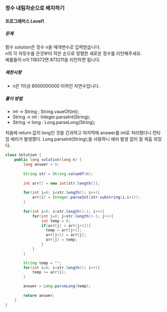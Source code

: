 ### 정수 내림차순으로 배치하기

#### 프로그래머스 Level1 

##### 문제
함수 solution은 정수 n을 매개변수로 입력받습니다. <br>
n의 각 자릿수를 큰것부터 작은 순으로 정렬한 새로운 정수를 리턴해주세요. <br>
예를들어 n이 118372면 873211을 리턴하면 됩니다.

##### 제한사항
- n은 1이상 8000000000 이하인 자연수입니다.

##### 풀이 방법
- int -> String ; String.vaueOf(int);
- String -> int : Integer.parseInt(String);
- String -> long : Long.parseLong(String);

처음에 return 값이 long인 것을 간과하고 마지막에 answer를 int로 처리했더니 런타임 에러가 발생했다. Long.parseInt(String);을 사용하니 에러 발생 없이 잘 제출 되었다.

```java
class Solution {
    public long solution(long n) {
        long answer = 0;
        
        String str = String.valueOf(n);
        
        int arr[] = new int[str.length()];
        
        for(int i=0; i<str.length(); i++){
            arr[i] = Integer.parseInt(str.substring(i,i+1));
        }
        
        for(int i=0; i<str.length()-1; i++){
            for(int j=0; j<str.length()-1; j++){
                int temp = 0;
                if(arr[j] < arr[j+1]){
                  temp = arr[j+1];
                  arr[j+1] = arr[j];
                  arr[j] = temp;
                } 
            }
        }

        String temp = "";
        for(int i=0; i<str.length(); i++){
            temp += arr[i];
        }

        answer = Long.parseLong(temp);
        
        return answer;
    }
}
```